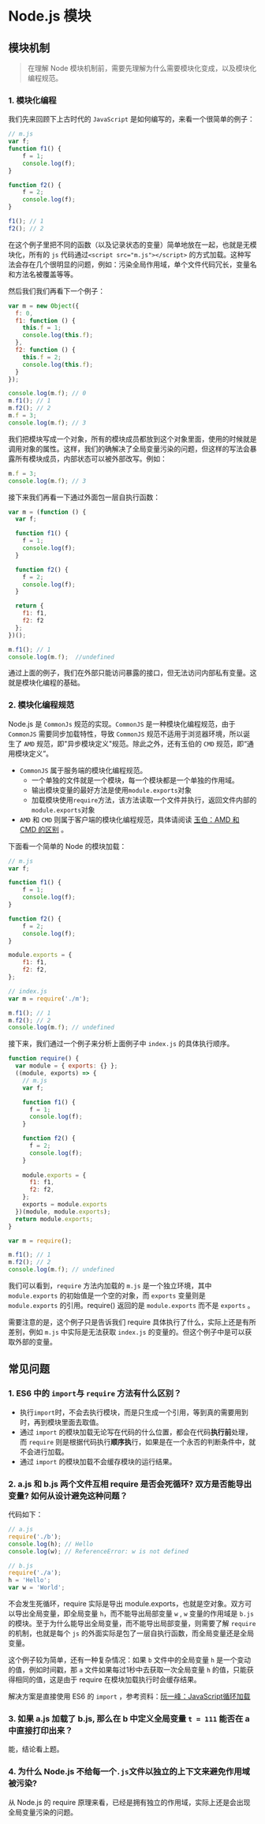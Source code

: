 Node.js 模块
=========================
## 模块机制

> 在理解 Node 模块机制前，需要先理解为什么需要模块化变成，以及模块化编程规范。

### 1. 模块化编程

我们先来回顾下上古时代的 `JavaScript` 是如何编写的，来看一个很简单的例子：

```javascript
// m.js
var f;
function f1() {
	f = 1;
	console.log(f);
}

function f2() {
	f = 2;
	console.log(f);
}

f1(); // 1
f2(); // 2
```

在这个例子里把不同的函数（以及记录状态的变量）简单地放在一起，也就是无模块化，所有的 `js` 代码通过`<script src="m.js"></script>` 的方式加载。这种写法会存在几个很明显的问题，例如：污染全局作用域，单个文件代码冗长，变量名和方法名被覆盖等等。

然后我们我们再看下一个例子：

```javascript
var m = new Object({
  f: 0,
  f1: function () {
    this.f = 1;
	console.log(this.f);
  },
  f2: function () {
    this.f = 2;
	console.log(this.f);
  }
});

console.log(m.f); // 0
m.f1(); // 1
m.f2(); // 2
m.f = 3;
console.log(m.f); // 3
```

我们把模块写成一个对象，所有的模块成员都放到这个对象里面，使用的时候就是调用对象的属性。这样，我们的确解决了全局变量污染的问题，但这样的写法会暴露所有模块成员，内部状态可以被外部改写。例如：

```javascript
m.f = 3;
console.log(m.f); // 3
```

接下来我们再看一下通过外面包一层自执行函数：

```javascript
var m = (function () {
  var f;

  function f1() {
    f = 1;
    console.log(f);
  }

  function f2() {
    f = 2;
    console.log(f);
  }

  return {
    f1: f1,
    f2: f2
  };
})();

m.f1(); // 1
console.log(m.f);  //undefined
```

通过上面的例子，我们在外部只能访问暴露的接口，但无法访问内部私有变量。这就是模块化编程的基础。

### 2. 模块化编程规范

Node.js 是 `CommonJs` 规范的实现。`CommonJS` 是一种模块化编程规范，由于 `CommonJS` 需要同步加载特性，导致 `CommonJS` 规范不适用于浏览器环境，所以诞生了 `AMD` 规范，即"异步模块定义"规范。除此之外，还有玉伯的 `CMD` 规范，即“通用模块定义”。

- `CommonJS` 属于服务端的模块化编程规范。
  - 一个单独的文件就是一个模块，每一个模块都是一个单独的作用域。
  - 输出模块变量的最好方法是使用`module.exports`对象
  - 加载模块使用`require`方法，该方法读取一个文件并执行，返回文件内部的`module.exports`对象
-  `AMD` 和 `CMD` 则属于客户端的模块化编程规范，具体请阅读 [玉伯：AMD 和 CMD 的区别](https://www.zhihu.com/question/20351507/answer/14859415) 。

下面看一个简单的 Node 的模块加载： 

```javascript
// m.js
var f;

function f1() {
    f = 1;
    console.log(f);
}

function f2() {
    f = 2;
    console.log(f);
}

module.exports = {
    f1: f1,
    f2: f2,
};

// index.js
var m = require('./m');

m.f1(); // 1
m.f2(); // 2
console.log(m.f); // undefined
```

接下来，我们通过一个例子来分析上面例子中 `index.js` 的具体执行顺序。

```javascript
function require() {
  var module = { exports: {} };
  ((module, exports) => {
    // m.js
    var f;

    function f1() {
      f = 1;
      console.log(f);
    }

    function f2() {
      f = 2;
      console.log(f);
    }
	
    module.exports = {
      f1: f1,
      f2: f2,
    };
    exports = module.exports
  })(module, module.exports);
  return module.exports;
}

var m = require();

m.f1(); // 1
m.f2(); // 2
console.log(m.f); // undefined 
```

我们可以看到，`require` 方法内加载的 `m.js` 是一个独立环境，其中 `module.exports` 的初始值是一个空的对象，而 `exports` 变量则是 `module.exports` 的引用。require() 返回的是 `module.exports`  而不是 `exports` 。

需要注意的是，这个例子只是告诉我们 require 具体执行了什么，实际上还是有所差别，例如 `m.js` 中实际是无法获取 `index.js` 的变量的。但这个例子中是可以获取外部的变量。

## 常见问题

### 1. ES6 中的 `import`与 `require` 方法有什么区别？

- 执行`import`时，不会去执行模块，而是只生成一个引用，等到真的需要用到时，再到模块里面去取值。
- 通过 `import` 的模块加载无论写在代码的什么位置，都会在代码**执行前**处理，而 `require` 则是根据代码执行**顺序执**行，如果是在一个永否的判断条件中，就不会进行加载。
- 通过 `import` 的模块加载不会缓存模块的运行结果。

### 2. a.js 和 b.js 两个文件互相 require 是否会死循环? 双方是否能导出变量? 如何从设计避免这种问题？

代码如下：

```javascript
// a.js
require('./b');
console.log(h); // Hello
console.log(w); // ReferenceError: w is not defined

// b.js
require('./a');
h = 'Hello';
var w = 'World';
```

不会发生死循环，require 实际是导出 module.exports，也就是空对象。双方可以导出全局变量，即全局变量 `h`，而不能导出局部变量 `w` , `w` 变量的作用域是 `b.js` 的模块。至于为什么能导出全局变量，而不能导出局部变量，则需要了解 `require` 的机制，也就是每个 `js` 的外面实际是包了一层自执行函数，而全局变量还是全局变量。

这个例子较为简单，还有一种复杂情况：如果 `b` 文件中的全局变量 `h` 是一个变动的值，例如时间戳，那 `a` 文件如果每过1秒中去获取一次全局变量 `h` 的值，只能获得相同的值，这是由于 require 在模块加载执行时会缓存结果。

解决方案是直接使用 ES6 的 `import` ，参考资料：[阮一峰：JavaScript循环加载](http://www.ruanyifeng.com/blog/2015/11/circular-dependency.html)

### 3. 如果 a.js 加载了 b.js, 那么在 b 中定义全局变量 `t = 111` 能否在 a 中直接打印出来？ 

能，结论看上题。

### 4. 为什么 Node.js 不给每一个`.js`文件以独立的上下文来避免作用域被污染?

从 Node.js 的 require 原理来看，已经是拥有独立的作用域，实际上还是会出现全局变量污染的问题。